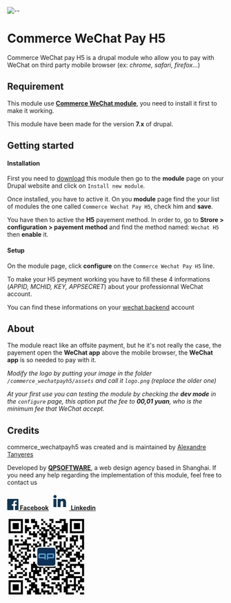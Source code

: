 ![--](https://qpsoftware.net/sites/all/themes/consilium/logo.png)

# Commerce WeChat Pay H5

Commerce WeChat pay H5 is a drupal module who allow you to pay with WeChat on third party mobile browser (ex: _chrome, safari, firefox..._)

## Requirement

This module use [**Commerce WeChat module**](https://www.drupal.org/project/commerce), you need to install it first to make it working.

This module have been made for the version **7.x** of drupal.

## Getting started
#### Installation

First you need to [download](https://github.com/a-tanyeres/commerce_wechatpayh5/archive/master.zip) this module then go to the **module** page on your Drupal website and click on `Install new module`.

Once installed, you have to active it. On you **module** page find the your list of modules the one called `Commerce Wechat Pay H5`, check him and **save**.

You have then to active the **H5** payement method. In order to, go to **Strore > configuration > payement method** and find the method named: `Wechat H5` then **enable** it.

#### Setup

On the module page, click **configure** on the `Commerce Wechat Pay H5` line.

To make your H5 peyment working you have to fill these 4 informations (_APPID, MCHID, KEY, APPSECRET_) about your professionnal WeChat account.

You can find these informations on your [wechat backend](https://pay.weixin.qq.com/) account

## About

The module react like an offsite payment, but he it's not really the case, the payement open the **WeChat app** above the mobile browser, the **WeChat app** is so needed to pay with it.

_Modify the logo by putting your image in the folder `/commerce_wechatpayh5/assets` and call it `logo.png` (replace the older one)_

_At your first use you can testing the module by checking the **dev mode** in the `configure` page, this option put the fee to **00,01 yuan**, who is the minimum fee that WeChat accept._

## Credits

commerce_wechatpayh5 was created and is maintained by [Alexandre Tanyeres](https://github.com/a-tanyeres)

Developed by <strong><a href="https://qpsoftware.net/" class="twitter-follow-button" data-show-count="false">QPSOFTWARE</a></strong>, a web design agency based in Shanghai. If you need any help regarding the implementation of this module, feel free to contact us

<strong><a href="https://www.facebook.com/QPSoftwareShanghai/">![--](/assets/fb.png) Facebook</a></strong> <strong><a href="https://www.linkedin.com/company/qpsoftware-limited/" >![--](/assets/linkedin.png) Linkedin</a></strong>

![--](/assets/IMG_12072018_160102_0.png)